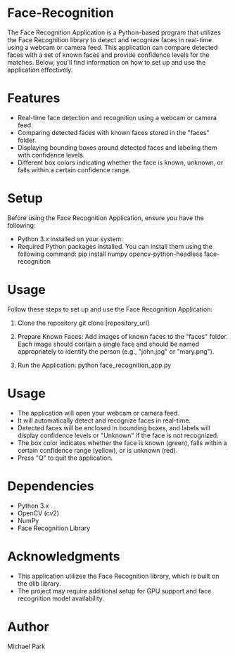 # Face-Recognition
The Face Recognition Application is a Python-based program that utilizes the Face Recognition library to detect and recognize faces in real-time using a webcam or camera feed. This application can compare detected faces with a set of known faces and provide confidence levels for the matches. Below, you'll find information on how to set up and use the application effectively.

# Features
- Real-time face detection and recognition using a webcam or camera feed.
- Comparing detected faces with known faces stored in the "faces" folder.
- Displaying bounding boxes around detected faces and labeling them with confidence levels.
- Different box colors indicating whether the face is known, unknown, or falls within a certain confidence range.

# Setup
Before using the Face Recognition Application, ensure you have the following:
- Python 3.x installed on your system.
- Required Python packages installed. You can install them using the following command:
pip install numpy opencv-python-headless face-recognition

# Usage
Follow these steps to set up and use the Face Recognition Application:

1. Clone the repository
git clone [repository_url]

2. Prepare Known Faces:
Add images of known faces to the "faces" folder. Each image should contain a single face and should be named appropriately to identify the person (e.g., "john.jpg" or "mary.png").

3. Run the Application:
python face_recognition_app.py

# Usage
- The application will open your webcam or camera feed.
- It will automatically detect and recognize faces in real-time.
- Detected faces will be enclosed in bounding boxes, and labels will display confidence levels or "Unknown" if the face is not recognized.
- The box color indicates whether the face is known (green), falls within a certain confidence range (yellow), or is unknown (red).
- Press "Q" to quit the application.

# Dependencies
- Python 3.x
- OpenCV (cv2)
- NumPy
- Face Recognition Library

# Acknowledgments
- This application utilizes the Face Recognition library, which is built on the dlib library.
- The project may require additional setup for GPU support and face recognition model availability.

# Author
Michael Park
